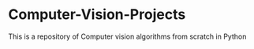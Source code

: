 # Computer-Vision-Projects
This is a repository of Computer vision algorithms from scratch in Python
